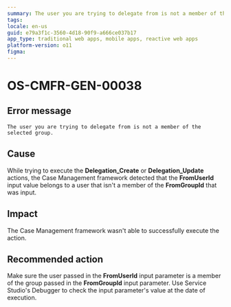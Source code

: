 ```yaml
---
summary: The user you are trying to delegate from is not a member of the selected group.
tags:
locale: en-us
guid: e79a3f1c-3560-4d18-90f9-a666ce037b17
app_type: traditional web apps, mobile apps, reactive web apps
platform-version: o11
figma:
---
```


# OS-CMFR-GEN-00038

## Error message

`The user you are trying to delegate from is not a member of the selected group.`

## Cause

While trying to execute the **Delegation_Create** or **Delegation_Update** actions, the Case Management framework detected that the **FromUserId** input value belongs to a user that isn't a member of the **FromGroupId** that was input.

## Impact

The Case Management framework wasn't able to successfully execute the action.

## Recommended action

Make sure the user passed in the **FromUserId** input parameter is a member of the group passed in the **FromGroupId** input parameter. Use Service Studio's Debugger to check the input parameter's value at the date of execution.
